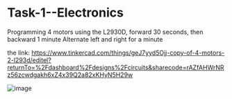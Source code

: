 # Task-1--Electronics

Programming 4 motors using the L2930D, forward 30 seconds, then backward 1 minute
Alternate left and right for a minute


the link:
https://www.tinkercad.com/things/geJ7yyd5Ojj-copy-of-4-motors-2-l293d/editel?returnTo=%2Fdashboard%2Fdesigns%2Fcircuits&sharecode=rAZfAHWrNRz56zcwdgakh6xZ4x39Q2a82xKHyN5H29w

![image](https://github.com/user-attachments/assets/36dbfa46-326f-4754-b267-fedf2baef328)
